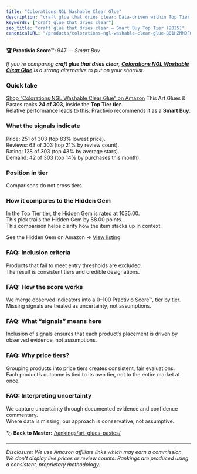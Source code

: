 ```yaml
---
title: "Colorations NGL Washable Clear Glue"
description: "craft glue that dries clear: Data-driven within Top Tier ranking using the Practivio Score™. Positioned by quality, value, demand, findability, momentum."
keywords: ["craft glue that dries clear"]
seo_title: "craft glue that dries clear — Smart Buy Top Tier (2025)"
canonicalURL: "/products/colorations-ngl-washable-clear-glue-B01HZMNDFO/"
---
```


**🏆 Practivio Score™:** 947 — _Smart Buy_


*If you're comparing **craft glue that dries clear**, **[Colorations NGL Washable Clear Glue](https://www.amazon.com/dp/B01HZMNDFO?tag=practivio-20)** is a strong alternative to put on your shortlist.*
### Quick take
[Shop “Colorations NGL Washable Clear Glue” on Amazon](https://www.amazon.com/dp/B01HZMNDFO?tag=practivio-20)
This Art Glues & Pastes ranks **24 of 303**, inside the **Top Tier tier**.  
Relative performance leads to this: Practivio recommends it as a **Smart Buy**.

### What the signals indicate
Price: 251 of 303 (top 83% lowest price).  
Reviews: 63 of 303 (top 21% by review count).  
Rating: 128 of 303 (top 43% by average stars).  
Demand: 42 of 303 (top 14% by purchases this month).

### Position in tier
Comparisons do not cross tiers.

### How it compares to the Hidden Gem
In the Top Tier tier, the Hidden Gem is rated at 1035.00.  
This pick trails the Hidden Gem by 88.00 points.  
This comparison helps clarify how the item stacks up in context.  

See the Hidden Gem on Amazon → [View listing](https://www.amazon.com/dp/B071JPD9M3?tag=practivio-20)

### FAQ: Inclusion criteria
Products that fail to meet entry thresholds are excluded.  
The result is consistent tiers and credible designations.

### FAQ: How the score works
We merge observed indicators into a 0–100 Practivio Score™, tier by tier.  
Missing signals are treated as uncertainty, not assumptions.

### FAQ: What “signals” means here
Inclusion of signals ensures that each product’s placement is driven by observed evidence, not assumptions.

### FAQ: Why price tiers?
Grouping products into price tiers creates consistent, fair evaluations.  
Each product’s outcome is tied to its own tier, not to the entire market at once.

### FAQ: Interpreting uncertainty
We capture uncertainty through documented evidence and confidence commentary.  
Where data is missing, our approach is conservative, not assumptive.


🏷️ **Back to Master:** [/rankings/art-glues-pastes/](/rankings/art-glues-pastes/)

---
_Disclosure: We use Amazon affiliate links which may earn a commission. We don’t display live prices or review counts. Rankings are produced using a consistent, proprietary methodology._
